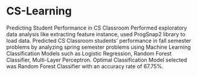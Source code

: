 # CS-Learning
Predicting Student Performance in CS Classroom
Performed exploratory data analysis like extracting feature instance, used ProgSnap2 library to load data.
Predicted CS Classroom students' performance in fall semester problems by analyzing spring semester problems using Machine Learning 
Classification Models such as Logistic Regression, Random Forest Classifier, Multi-Layer Perceptron. 
Optimal Classification Model selected was Random Forest Classifier with an accuracy rate of 67.75%.
